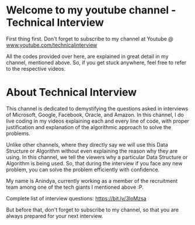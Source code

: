 # Welcome to my youtube channel - Technical Interview

First thing first. Don't forget to subscribe to my channel at Youtube @ www.youtube.com/technicalinterview

All the codes provided over here, are explained in great detail in my channel, mentioned above.
So, if you get stuck anywhere, feel free to refer to the respective videos.

# About Technical Interview

This channel is dedicated to demystifying the questions asked in interviews of Microsoft, Google, Facebook, Oracle, and Amazon.
In this channel, I do live coding in my videos explaining each and every line of code, with proper justification and explanation of the algorithmic approach to solve the problems.

Unlike other channels,  where they directly say we will use this Data Structure or Algorithm without even explaining the reason why they are using. In this channel, we tell the viewers why a particular Data Structure or Algorithm is being used. So, that during the interview if you face any new problem, you can solve the problem efficiently with confidence.

My name is Anindya, currently working as a member of the recruitment team among one of the tech giants I mentioned above :P.

Complete list of interview questions: https://bit.ly/3loMzsa

But before that, don't forget to subscribe to my channel, so that you are always prepared for your next interview.
